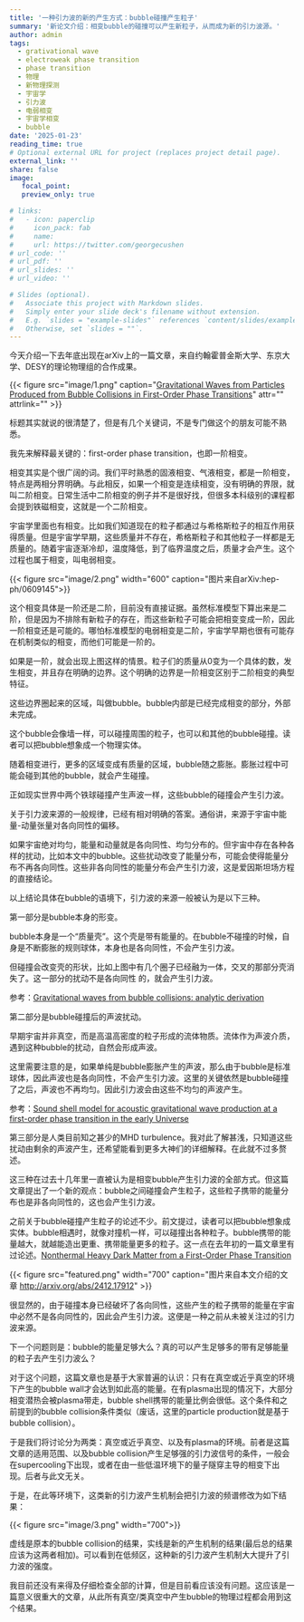 ```yaml
---
title: '一种引力波的新的产生方式：bubble碰撞产生粒子'
summary: '新论文介绍：相变bubble的碰撞可以产生新粒子，从而成为新的引力波源。'
author: admin
tags:
  - grativational wave
  - electroweak phase transition
  - phase transition
  - 物理
  - 新物理探测
  - 宇宙学
  - 引力波
  - 电弱相变
  - 宇宙学相变
  - bubble
date: '2025-01-23'
reading_time: true
# Optional external URL for project (replaces project detail page).
external_link: ''
share: false
image:
   focal_point:
   preview_only: true

# links:
#   - icon: paperclip
#     icon_pack: fab
#     name: 
#     url: https://twitter.com/georgecushen
# url_code: ''
# url_pdf: ''
# url_slides: ''
# url_video: ''

# Slides (optional).
#   Associate this project with Markdown slides.
#   Simply enter your slide deck's filename without extension.
#   E.g. `slides = "example-slides"` references `content/slides/example-slides.md`.
#   Otherwise, set `slides = ""`.
---
```


今天介绍一下去年底出现在arXiv上的一篇文章，来自约翰霍普金斯大学、东京大学、DESY的理论物理组的合作成果。

{{< figure src="image/1.png" caption="[Gravitational Waves from Particles Produced from Bubble Collisions in First-Order Phase Transitions](https://arxiv.org/abs/2412.17912)" attr="" attrlink="" >}}

标题其实就说的很清楚了，但是有几个关键词，不是专门做这个的朋友可能不熟悉。

我先来解释最关键的：first-order phase transition，也即一阶相变。

相变其实是个很广阔的词。我们平时熟悉的固液相变、气液相变，都是一阶相变，特点是两相分界明确。与此相反，如果一个相变是连续相变，没有明确的界限，就叫二阶相变。日常生活中二阶相变的例子并不是很好找，但很多本科级别的课程都会提到铁磁相变，这就是一个二阶相变。

宇宙学里面也有相变。比如我们知道现在的粒子都通过与希格斯粒子的相互作用获得质量。但是宇宙学早期，这些质量并不存在，希格斯粒子和其他粒子一样都是无质量的。随着宇宙逐渐冷却，温度降低，到了临界温度之后，质量才会产生。这个过程也属于相变，叫电弱相变。

{{< figure src="image/2.png" width="600" caption="图片来自arXiv:hep-ph/0609145">}}

这个相变具体是一阶还是二阶，目前没有直接证据。虽然标准模型下算出来是二阶，但是因为不排除有新粒子的存在，而这些新粒子可能会把相变变成一阶，因此一阶相变还是可能的。哪怕标准模型的电弱相变是二阶，宇宙学早期也很有可能存在机制类似的相变，而他们可能是一阶的。

如果是一阶，就会出现上图这样的情景。粒子们的质量从0变为一个具体的数，发生相变，并且存在明确的边界。这个明确的边界是一阶相变区别于二阶相变的典型特征。

这些边界圈起来的区域，叫做bubble。bubble内部是已经完成相变的部分，外部未完成。

这个bubble会像墙一样，可以碰撞周围的粒子，也可以和其他的bubble碰撞。读者可以把bubble想象成一个物理实体。

随着相变进行，更多的区域变成有质量的区域，bubble随之膨胀。膨胀过程中可能会碰到其他的bubble，就会产生碰撞。

正如现实世界中两个铁球碰撞产生声波一样，这些bubble的碰撞会产生引力波。

关于引力波来源的一般规律，已经有相对明确的答案。通俗讲，来源于宇宙中能量-动量张量对各向同性的偏移。

如果宇宙绝对均匀，能量和动量就是各向同性、均匀分布的。但宇宙中存在各种各样的扰动，比如本文中的bubble。这些扰动改变了能量分布，可能会使得能量分布不再各向同性。这些非各向同性的能量分布会产生引力波，这是爱因斯坦场方程的直接结论。

以上结论具体在bubble的语境下，引力波的来源一般被认为是以下三种。

第一部分是bubble本身的形变。

bubble本身是一个“质量壳”。这个壳是带有能量的。在bubble不碰撞的时候，自身是不断膨胀的规则球体，本身也是各向同性，不会产生引力波。

但碰撞会改变壳的形状，比如上图中有几个圈子已经融为一体，交叉的那部分壳消失了。这一部分的扰动不是各向同性
的，就会产生引力波。

参考：[Gravitational waves from bubble collisions: analytic derivation](https://arxiv.org/abs/1605.01403)

第二部分是bubble碰撞后的声波扰动。

早期宇宙并非真空，而是高温高密度的粒子形成的流体物质。流体作为声波介质，遇到这种bubble的扰动，自然会形成声波。

这里需要注意的是，如果单纯是bubble膨胀产生的声波，那么由于bubble是标准球体，因此声波也是各向同性，不会产生引力波。这里的关键依然是bubble碰撞了之后，声波也不再均匀。因此引力波会由这些不均匀的声波产生。

参考：[Sound shell model for acoustic gravitational wave production at a first-order phase transition in the early Universe](https://arxiv.org/abs/1608.04735)

第三部分是人类目前知之甚少的MHD turbulence。我对此了解甚浅，只知道这些扰动由剩余的声波产生，还希望能看到更多大神们的详细解释。在此就不过多赘述。

这三种在过去十几年里一直被认为是相变bubble产生引力波的全部方式。但这篇文章提出了一个新的观点：bubble之间碰撞会产生粒子，这些粒子携带的能量分布也是非各向同性的，这也会产生引力波。

之前关于bubble碰撞产生粒子的论述不少。前文提过，读者可以把bubble想象成实体。bubble相遇时，就像对撞机一样，可以碰撞出各种粒子。bubble携带的能量越大，就越能造出更重、携带能量更多的粒子。这一点在去年初的一篇文章里有过论述。[Nonthermal Heavy Dark Matter from a First-Order Phase Transition](https://arxiv.org/abs/2403.03252v1)

{{< figure src="featured.png" width="700" caption="图片来自本文介绍的文章 http://arxiv.org/abs/2412.17912" >}}

很显然的，由于碰撞本身已经破坏了各向同性，这些产生的粒子携带的能量在宇宙中必然不是各向同性的，因此会产生引力波。这便是一种之前从未被关注过的引力波来源。

下一个问题则是：bubble的能量足够大么？真的可以产生足够多的带有足够能量的粒子去产生引力波么？

对于这个问题，这篇文章也是基于大家普遍的认识：只有在真空或近乎真空的环境下产生的bubble wall才会达到如此高的能量。在有plasma出现的情况下，大部分相变潜热会被plasma带走，bubble shell携带的能量比例会很低。这个条件和之前提到的bubble collision条件类似（废话，这里的particle production就是基于bubble collision）。

于是我们将讨论分为两类：真空或近乎真空、以及有plasma的环境。前者是这篇文章的适用范围、以及bubble collision产生足够强的引力波信号的条件，一般会在supercooling下出现，或者在由一些低温环境下的量子隧穿主导的相变下出现。后者与此文无关。

于是，在此等环境下，这类新的引力波产生机制会把引力波的频谱修改为如下结果：

{{< figure src="image/3.png" width="700">}}

虚线是原本的bubble collision的结果，实线是新的产生机制的结果(最后总的结果应该为这两者相加)。可以看到在低频区，这种新的引力波产生机制大大提升了引力波的强度。

我目前还没有来得及仔细检查全部的计算，但是目前看应该没有问题。这应该是一篇意义很重大的文章，从此所有真空/类真空中产生bubble的物理过程都会用到这个结果。